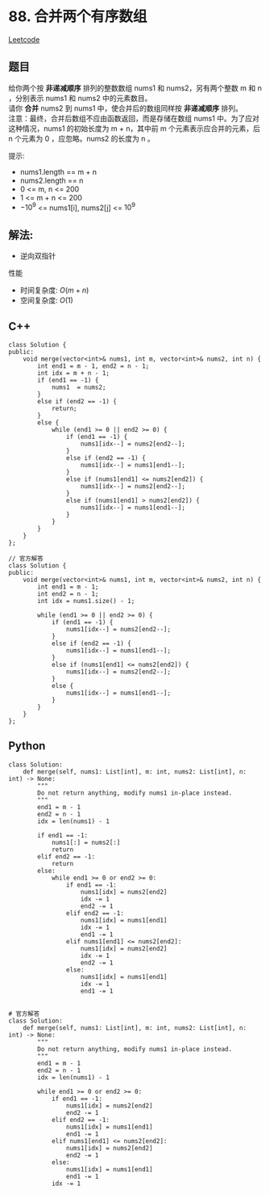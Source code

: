 # 88. 合并两个有序数组
[Leetcode](https://leetcode.cn/problems/merge-sorted-array/)

## 题目
给你两个按 **非递减顺序** 排列的整数数组 nums1 和 nums2，另有两个整数 m 和 n ，分别表示 nums1 和 nums2 中的元素数目。  
请你 **合并** nums2 到 nums1 中，使合并后的数组同样按 **非递减顺序** 排列。  
注意：最终，合并后数组不应由函数返回，而是存储在数组 nums1 中。为了应对这种情况，nums1 的初始长度为 m + n，其中前 m 个元素表示应合并的元素，后 n 个元素为 0 ，应忽略。nums2 的长度为 n 。

提示:  
* nums1.length == m + n
* nums2.length == n
* 0 <= m, n <= 200
* 1 <= m + n <= 200
* $-10^9$ <= nums1[i], nums2[j] <= $10^9$
 

## 解法:  
* 逆向双指针

性能
* 时间复杂度: $O(m+n)$  
* 空间复杂度: $O(1)$


## C++
```
class Solution {
public:
    void merge(vector<int>& nums1, int m, vector<int>& nums2, int n) {
        int end1 = m - 1, end2 = n - 1;
        int idx = m + n - 1;
        if (end1 == -1) {
            nums1  = nums2;
        }
        else if (end2 == -1) {
            return;
        }
        else {
            while (end1 >= 0 || end2 >= 0) {
                if (end1 == -1) {
                    nums1[idx--] = nums2[end2--];
                }
                else if (end2 == -1) {
                    nums1[idx--] = nums1[end1--];
                }
                else if (nums1[end1] <= nums2[end2]) {
                    nums1[idx--] = nums2[end2--];
                }
                else if (nums1[end1] > nums2[end2]) {
                    nums1[idx--] = nums1[end1--];
                }
            }   
        }
    }
};
```

```
// 官方解答
class Solution {
public:
    void merge(vector<int>& nums1, int m, vector<int>& nums2, int n) {
        int end1 = m - 1;
        int end2 = n - 1;
        int idx = nums1.size() - 1;

        while (end1 >= 0 || end2 >= 0) {
            if (end1 == -1) {
                nums1[idx--] = nums2[end2--];
            }
            else if (end2 == -1) {
                nums1[idx--] = nums1[end1--];
            }
            else if (nums1[end1] <= nums2[end2]) {
                nums1[idx--] = nums2[end2--];
            }
            else {
                nums1[idx--] = nums1[end1--];
            }
        }
    }
};
```

## Python
```
class Solution:
    def merge(self, nums1: List[int], m: int, nums2: List[int], n: int) -> None:
        """
        Do not return anything, modify nums1 in-place instead.
        """
        end1 = m - 1
        end2 = n - 1
        idx = len(nums1) - 1

        if end1 == -1:
            nums1[:] = nums2[:]
            return
        elif end2 == -1:
            return
        else:
            while end1 >= 0 or end2 >= 0:
                if end1 == -1:
                    nums1[idx] = nums2[end2]
                    idx -= 1
                    end2 -= 1
                elif end2 == -1:
                    nums1[idx] = nums1[end1]
                    idx -= 1
                    end1 -= 1
                elif nums1[end1] <= nums2[end2]:
                    nums1[idx] = nums2[end2]
                    idx -= 1
                    end2 -= 1
                else:
                    nums1[idx] = nums1[end1]
                    idx -= 1
                    end1 -= 1
                
```

```
# 官方解答
class Solution:
    def merge(self, nums1: List[int], m: int, nums2: List[int], n: int) -> None:
        """
        Do not return anything, modify nums1 in-place instead.
        """
        end1 = m - 1
        end2 = n - 1
        idx = len(nums1) - 1

        while end1 >= 0 or end2 >= 0:
            if end1 == -1:
                nums1[idx] = nums2[end2]
                end2 -= 1
            elif end2 == -1:
                nums1[idx] = nums1[end1]
                end1 -= 1
            elif nums1[end1] <= nums2[end2]:
                nums1[idx] = nums2[end2]
                end2 -= 1
            else:
                nums1[idx] = nums1[end1]
                end1 -= 1
            idx -= 1
```